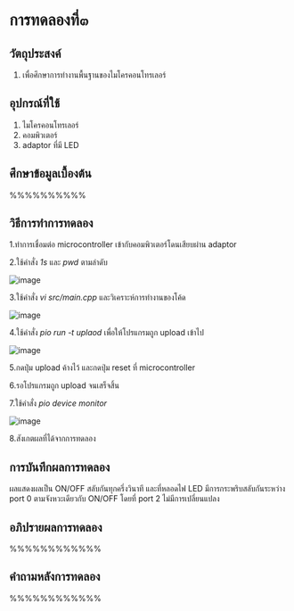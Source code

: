 # การทดลองที่๓

## วัตถุประสงค์
1. เพื่อศึกษาการทำงานพื้นฐานของไมโครคอนโทรเลอร์

## อุปกรณ์ที่ใช้
1. ไมโครคอนโทรเลอร์
2. คอมพิวเตอร์
3. adaptor ที่มี LED

## ศึกษาข้อมูลเบื้องต้น

%%%%%%%%%%

## วิธีการทำการทดลอง

1.ทำการเชื่อมต่อ microcontroller เข้ากับคอมพิวเตอร์โดนเสียบผ่าน adaptor

2.ใช้คำสั่ง _1s_ และ _pwd_ ตามลำดับ

![image](https://user-images.githubusercontent.com/80879398/112193392-6d9e1300-8c3a-11eb-8fd7-37d6bef9156b.png)

3.ใช้คำสั่ง _vi src/main.cpp_ และวิเคราะห์การทำงานของโค้ด

![image](https://user-images.githubusercontent.com/80879398/112193397-6ecf4000-8c3a-11eb-9487-87e288da6bef.png)

4.ใช้คำสั่ง _pio run -t uplaod_ เพื่อให้โปรแกรมถูก upload เข้าไป

![image](https://user-images.githubusercontent.com/80879398/112193399-6f67d680-8c3a-11eb-8aeb-c9aac3350b0b.png)

5.กดปุ่ม upload ค้างไว้ และกดปุ่ม reset ที่ microcontroller

6.รอโปรแกรมถูก upload จนเสร็จสิ้น

7.ใช้คำสั่ง _pio device monitor_ 

![image](https://user-images.githubusercontent.com/80879398/112193404-70006d00-8c3a-11eb-9224-229ac0dcb13e.png)

8.สังเกตผลที่ได้จากการทดลอง

## การบันทึกผลการทดลอง

ผลแสดงผลเป็น ON/OFF สลับกันทุกครึ่งวินาที และที่หลอดไฟ LED มีการกระพริบสลับกันระหว่าง port 0 ตามจังหวะเดียวกับ ON/OFF โดยที่ port 2 ไม่มีการเปลี่ยนแปลง

## อภิปรายผลการทดลอง

%%%%%%%%%%%%

## คำถามหลังการทดลอง

%%%%%%%%%%%%
